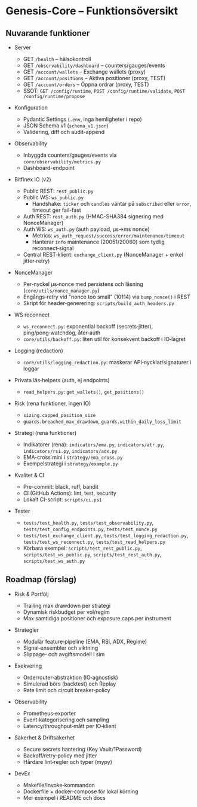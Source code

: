 # Genesis‑Core – Funktionsöversikt

## Nuvarande funktioner

- Server

  - GET `/health` – hälsokontroll
  - GET `/observability/dashboard` – counters/gauges/events
  - GET `/account/wallets` – Exchange wallets (proxy)
  - GET `/account/positions` – Aktiva positioner (proxy, TEST)
  - GET `/account/orders` – Öppna ordrar (proxy, TEST)
  - SSOT: `GET /config/runtime`, `POST /config/runtime/validate`, `POST /config/runtime/propose`

- Konfiguration

  - Pydantic Settings (`.env`, inga hemligheter i repo)
  - JSON Schema v1 (`schema_v1.json`)
  - Validering, diff och audit-append

- Observability

  - Inbyggda counters/gauges/events via `core/observability/metrics.py`
  - Dashboard-endpoint

- Bitfinex IO (v2)

  - Public REST: `rest_public.py`
  - Public WS: `ws_public.py`
    - Handshake: `ticker` och `candles` väntar på `subscribed` eller `error`, timeout ger fail-fast
  - Auth REST: `rest_auth.py` (HMAC-SHA384 signering med NonceManager)
  - Auth WS: `ws_auth.py` (auth payload, µs→ms nonce)
    - Metrics: `ws_auth_request/success/error/maintenance/timeout`
    - Hanterar `info` maintenance (20051/20060) som tydlig reconnect‑signal
  - Central REST‑klient: `exchange_client.py` (NonceManager + enkel jitter‑retry)

- NonceManager

  - Per‑nyckel µs‑nonce med persistens och låsning (`core/utils/nonce_manager.py`)
  - Engångs‑retry vid "nonce too small" (10114) via `bump_nonce()` i REST
  - Skript för header‑generering: `scripts/build_auth_headers.py`

- WS reconnect

  - `ws_reconnect.py`: exponential backoff (secrets‑jitter), ping/pong‑watchdog, åter‑auth
  - `core/utils/backoff.py`: liten util för konsekvent backoff i IO‑lagret

- Logging (redaction)

  - `core/utils/logging_redaction.py`: maskerar API‑nycklar/signaturer i loggar

- Privata läs‑helpers (auth, ej endpoints)

  - `read_helpers.py`: `get_wallets()`, `get_positions()`

- Risk (rena funktioner, ingen IO)

  - `sizing.capped_position_size`
  - `guards.breached_max_drawdown`, `guards.within_daily_loss_limit`

- Strategi (rena funktioner)

  - Indikatorer (rena): `indicators/ema.py`, `indicators/atr.py`, `indicators/rsi.py`, `indicators/adx.py`
  - EMA-cross mini i `strategy/ema_cross.py`
  - Exempelstrategi i `strategy/example.py`

- Kvalitet & CI

  - Pre-commit: black, ruff, bandit
  - CI (GitHub Actions): lint, test, security
  - Lokalt CI-script: `scripts/ci.ps1`

- Tester
  - `tests/test_health.py`, `tests/test_observability.py`, `tests/test_config_endpoints.py`, `tests/test_nonce.py`
  - `tests/test_exchange_client.py`, `tests/test_logging_redaction.py`, `tests/test_ws_reconnect.py`, `tests/test_read_helpers.py`
  - Körbara exempel: `scripts/test_rest_public.py`, `scripts/test_ws_public.py`, `scripts/test_rest_auth.py`, `scripts/test_ws_auth.py`

## Roadmap (förslag)

- Risk & Portfölj

  - Trailing max drawdown per strategi
  - Dynamisk riskbudget per vol/regim
  - Max samtidiga positioner och exposure caps per instrument

- Strategier

  - Modulär feature‑pipeline (EMA, RSI, ADX, Regime)
  - Signal‑ensembler och viktning
  - Slippage‑ och avgiftsmodell i sim

- Exekvering

  - Orderrouter‑abstraktion (IO‑agnostisk)
  - Simulerad börs (backtest) och Replay
  - Rate limit och circuit breaker‑policy

- Observability

  - Prometheus‑exporter
  - Event‑kategorisering och sampling
  - Latency/throughput‑mått per IO‑klient

- Säkerhet & Driftsäkerhet

  - Secure secrets hantering (Key Vault/1Password)
  - Backoff/retry‑policy med jitter
  - Hårdare lint‑regler och typer (mypy)

- DevEx
  - Makefile/Invoke‑kommandon
  - Dockerfile + docker‑compose för lokal körning
  - Mer exempel i README och docs

